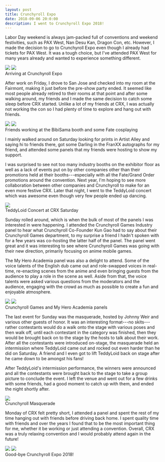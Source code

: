 ```yaml
---
layout: post
title: Crunchyroll Expo
date: 2018-09-06 20:0:00
description: I went to Crunchyroll Expo 2018!
---
```

Labor Day weekend is always jam-packed full of conventions and weekend festivities, such as PAX West, Nan Desu Kan, Dragon Con, etc. However, I made the decision to go to Crunchyroll Expo even though I already had tickets for PAX West. It was a tough choice, but I've attended PAX West for many years already and wanted to experience something different.

<div class="img_row">
	<img class="col two" src="{{ site.baseurl }}/img/crx-night.jpg">
	<img class="col one" src="{{ site.baseurl }}/img/crx-self.jpg">
</div>
<div class="col three caption">
	Arriving at Crunchyroll Expo
</div>

After work on Friday, I drove to San Jose and checked into my room at the Fairmont, making it just before the pre-show party ended. It seemed like most people already retired to their rooms at that point and after some walking around, my friends and I  made the same decision to catch some sleep before CRX started. Unlike a lot of my friends at CRX, I was actually not working the con so I had plenty of time to explore and hang out with friends.

<div class="img_row">
	<img class="col one" src="{{ site.baseurl }}/img/crx-bibisama.jpg">
	<img class="col two" src="{{ site.baseurl }}/img/crx-fates.jpg">
</div>
<div class="col three caption">
	Friends working at the BibiSama booth and some Fate cosplaying
</div>

I mainly walked around on Saturday looking for prints in Artist Alley and saying hi to friends there, got some Darling in the FranXX autographs for my friend, and attended some panels that my friends were hosting to show my support.

I was surprised to see not too many industry booths on the exhibitor floor as well as a lack of events put on by other companies other than their promotions held at their booths---especially with all the Fate/Grand Order promotions around the convention. Next year, I'm hoping to see more collaboration between other companies and Crunchyroll to make for an even more festive CRX. Later that night, I went to the TeddyLoid concert which was awesome even though very few people ended up dancing.

<div class="img_row">
	<img class="col three" src="{{ site.baseurl }}/img/crx-teddy.jpg">
</div>
<div class="col three caption">
	TeddyLoid Concert at CRX Saturday
</div>

Sunday rolled around, which is when the bulk of most of the panels I was interested in were happening. I attended the Crunchyroll Games Industry panel to hear what Crunchyroll Co-Founder Kun Gao had to say about their Crunchyroll Games department, to my surprise a friend I hadn't spoken with for a few years was co-hosting the latter half of the panel. The panel went great and it was interesting to see where Crunchyroll Games was going with their new direction, primarily focusing on anime mobile games.

The My Hero Academia panel was also a delight to attend. Some of the voice talents of the English dub came out and role-swapped voices in real-time, re-enacting scenes from the anime and even bringing guests from the audience to play a role in the scene as well. Aside from that, the voice talents were asked various questions from the moderators and the audience, engaging with the crowd as much as possible to create a fun and enjoyable atmosphere.

<div class="img_row">
	<img class="col one" src="{{ site.baseurl }}/img/crx-games.jpg">
	<img class="col two" src="{{ site.baseurl }}/img/crx-mha.jpg">
</div>
<div class="col three caption">
	Crunchyroll Games and My Hero Academia panels
</div>

The last event for Sunday was the masquerade, hosted by Johnny Weir and various other guests of honor. It was an interesting format---no skits---rather contestants would do a walk onto the stage with various poses and then walk off, until each contestant in the category was finished, then they would be brought back on to the stage by the hosts to talk about their work. After all the contestants were introduced on-stage, the masquerade held an intermission where TeddyLoid came out and rocked out even harder than he did on Saturday. A friend and I even got to lift TeddyLoid back on stage after he came down to be amongst his fans!

After TeddyLoid's intermission performance, the winners were announced and all the contestants were brought back to the stage to take a group picture to conclude the event. I left the venue and went out for a few drinks with some friends, had a good moment to catch up with them, and ended the night shortly after.

<div class="img_row">
	<img class="col three" src="{{ site.baseurl }}/img/crx-masq.jpg">
</div>
<div class="col three caption">
	Crunchyroll Masquerade
</div>

Monday of CRX felt pretty short, I attended a panel and spent the rest of my time hanging out with friends before driving back home. I spent quality time with friends and over the years I found that to be the most important thing for me, whether it be working or just attending a convention. Overall, CRX was a truly relaxing convention and I would probably attend again in the future!

<div class="img_row">
	<img class="col one" src="{{ site.baseurl }}/img/crx-end.jpg">
	<img class="col two" src="{{ site.baseurl }}/img/crx-bye.jpg">
</div>
<div class="col three caption">
	Good-bye Crunchyroll Expo 2018!
</div>
